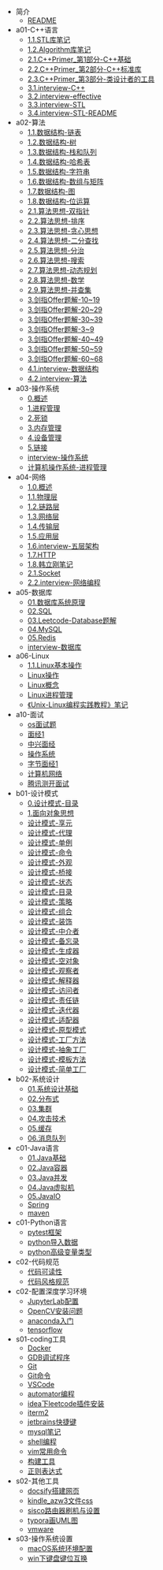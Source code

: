 * 简介
  * [README](README.md)
* a01-C++语言
  * [1.1.STL库笔记](a01-C++语言/1.1.STL库笔记.md)
  * [1.2.Algorithm库笔记](a01-C++语言/1.2.Algorithm库笔记.md)
  * [2.1.C++Primer_第1部分-C++基础](a01-C++语言/2.1.C++Primer_第1部分-C++基础.md)
  * [2.2.C++Primer_第2部分-C++标准库](a01-C++语言/2.2.C++Primer_第2部分-C++标准库.md)
  * [2.3.C++Primer_第3部分-类设计者的工具](a01-C++语言/2.3.C++Primer_第3部分-类设计者的工具.md)
  * [3.1.interview-C++](a01-C++语言/3.1.interview-C++.md)
  * [3.2.interview-effective](a01-C++语言/3.2.interview-effective.md)
  * [3.3.interview-STL](a01-C++语言/3.3.interview-STL.md)
  * [3.4.interview-STL-README](a01-C++语言/3.4.interview-STL-README.md)
* a02-算法
  * [1.1.数据结构-链表](a02-算法/1.1.数据结构-链表.md)
  * [1.2.数据结构-树](a02-算法/1.2.数据结构-树.md)
  * [1.3.数据结构-栈和队列](a02-算法/1.3.数据结构-栈和队列.md)
  * [1.4.数据结构-哈希表](a02-算法/1.4.数据结构-哈希表.md)
  * [1.5.数据结构-字符串](a02-算法/1.5.数据结构-字符串.md)
  * [1.6.数据结构-数组与矩阵](a02-算法/1.6.数据结构-数组与矩阵.md)
  * [1.7.数据结构-图](a02-算法/1.7.数据结构-图.md)
  * [1.8.数据结构-位运算](a02-算法/1.8.数据结构-位运算.md)
  * [2.1.算法思想-双指针](a02-算法/2.1.算法思想-双指针.md)
  * [2.2.算法思想-排序](a02-算法/2.2.算法思想-排序.md)
  * [2.3.算法思想-贪心思想](a02-算法/2.3.算法思想-贪心思想.md)
  * [2.4.算法思想-二分查找](a02-算法/2.4.算法思想-二分查找.md)
  * [2.5.算法思想-分治](a02-算法/2.5.算法思想-分治.md)
  * [2.6.算法思想-搜索](a02-算法/2.6.算法思想-搜索.md)
  * [2.7.算法思想-动态规划](a02-算法/2.7.算法思想-动态规划.md)
  * [2.8.算法思想-数学](a02-算法/2.8.算法思想-数学.md)
  * [2.9.算法思想-并查集](a02-算法/2.9.算法思想-并查集.md)
  * [3.剑指Offer题解-10~19](a02-算法/3.剑指Offer题解-10~19.md)
  * [3.剑指Offer题解-20~29](a02-算法/3.剑指Offer题解-20~29.md)
  * [3.剑指Offer题解-30~39](a02-算法/3.剑指Offer题解-30~39.md)
  * [3.剑指Offer题解-3~9](a02-算法/3.剑指Offer题解-3~9.md)
  * [3.剑指Offer题解-40~49](a02-算法/3.剑指Offer题解-40~49.md)
  * [3.剑指Offer题解-50~59](a02-算法/3.剑指Offer题解-50~59.md)
  * [3.剑指Offer题解-60~68](a02-算法/3.剑指Offer题解-60~68.md)
  * [4.1.interview-数据结构](a02-算法/4.1.interview-数据结构.md)
  * [4.2.interview-算法](a02-算法/4.2.interview-算法.md)
* a03-操作系统
  * [0.概述](a03-操作系统/0.概述.md)
  * [1.进程管理](a03-操作系统/1.进程管理.md)
  * [2.死锁](a03-操作系统/2.死锁.md)
  * [3.内存管理](a03-操作系统/3.内存管理.md)
  * [4.设备管理](a03-操作系统/4.设备管理.md)
  * [5.链接](a03-操作系统/5.链接.md)
  * [interview-操作系统](a03-操作系统/interview-操作系统.md)
  * [计算机操作系统-进程管理](a03-操作系统/计算机操作系统-进程管理.md)
* a04-网络
  * [1.0.概述](a04-网络/1.0.概述.md)
  * [1.1.物理层](a04-网络/1.1.物理层.md)
  * [1.2.链路层](a04-网络/1.2.链路层.md)
  * [1.3.网络层](a04-网络/1.3.网络层.md)
  * [1.4.传输层](a04-网络/1.4.传输层.md)
  * [1.5.应用层](a04-网络/1.5.应用层.md)
  * [1.6.interview-五层架构](a04-网络/1.6.interview-五层架构.md)
  * [1.7.HTTP](a04-网络/1.7.HTTP.md)
  * [1.8.韩立刚笔记](a04-网络/1.8.韩立刚笔记.md)
  * [2.1.Socket](a04-网络/2.1.Socket.md)
  * [2.2.interview-网络编程](a04-网络/2.2.interview-网络编程.md)
* a05-数据库
  * [01.数据库系统原理](a05-数据库/01.数据库系统原理.md)
  * [02.SQL](a05-数据库/02.SQL.md)
  * [03.Leetcode-Database题解](a05-数据库/03.Leetcode-Database题解.md)
  * [04.MySQL](a05-数据库/04.MySQL.md)
  * [05.Redis](a05-数据库/05.Redis.md)
  * [interview-数据库](a05-数据库/interview-数据库.md)
* a06-Linux
  * [1.1.Linux基本操作](a06-Linux/1.1.Linux基本操作.md)
  * [Linux操作](a06-Linux/Linux操作.md)
  * [Linux概念](a06-Linux/Linux概念.md)
  * [Linux进程管理](a06-Linux/Linux进程管理.md)
  * [《Unix-Linux编程实践教程》笔记](a06-Linux/《Unix-Linux编程实践教程》笔记.md)
* a10-面试
  * [os面试题](a10-面试/os面试题.md)
  * [面经1](a10-面试/面经1.md)
  * [中兴面经](a10-面试/中兴面经.md)
  * [操作系统](a10-面试/操作系统.md)
  * [字节面经1](a10-面试/字节面经1.md)
  * [计算机网络](a10-面试/计算机网络.md)
  * [腾讯测开面试](a10-面试/腾讯测开面试.md)
* b01-设计模式
  * [0.设计模式-目录](b01-设计模式/0.设计模式-目录.md)
  * [1.面向对象思想](b01-设计模式/1.面向对象思想.md)
  * [设计模式-享元](b01-设计模式/设计模式-享元.md)
  * [设计模式-代理](b01-设计模式/设计模式-代理.md)
  * [设计模式-单例](b01-设计模式/设计模式-单例.md)
  * [设计模式-命令](b01-设计模式/设计模式-命令.md)
  * [设计模式-外观](b01-设计模式/设计模式-外观.md)
  * [设计模式-桥接](b01-设计模式/设计模式-桥接.md)
  * [设计模式-状态](b01-设计模式/设计模式-状态.md)
  * [设计模式-目录](b01-设计模式/设计模式-目录.md)
  * [设计模式-策略](b01-设计模式/设计模式-策略.md)
  * [设计模式-组合](b01-设计模式/设计模式-组合.md)
  * [设计模式-装饰](b01-设计模式/设计模式-装饰.md)
  * [设计模式-中介者](b01-设计模式/设计模式-中介者.md)
  * [设计模式-备忘录](b01-设计模式/设计模式-备忘录.md)
  * [设计模式-生成器](b01-设计模式/设计模式-生成器.md)
  * [设计模式-空对象](b01-设计模式/设计模式-空对象.md)
  * [设计模式-观察者](b01-设计模式/设计模式-观察者.md)
  * [设计模式-解释器](b01-设计模式/设计模式-解释器.md)
  * [设计模式-访问者](b01-设计模式/设计模式-访问者.md)
  * [设计模式-责任链](b01-设计模式/设计模式-责任链.md)
  * [设计模式-迭代器](b01-设计模式/设计模式-迭代器.md)
  * [设计模式-适配器](b01-设计模式/设计模式-适配器.md)
  * [设计模式-原型模式](b01-设计模式/设计模式-原型模式.md)
  * [设计模式-工厂方法](b01-设计模式/设计模式-工厂方法.md)
  * [设计模式-抽象工厂](b01-设计模式/设计模式-抽象工厂.md)
  * [设计模式-模板方法](b01-设计模式/设计模式-模板方法.md)
  * [设计模式-简单工厂](b01-设计模式/设计模式-简单工厂.md)
* b02-系统设计
  * [01.系统设计基础](b02-系统设计/01.系统设计基础.md)
  * [02.分布式](b02-系统设计/02.分布式.md)
  * [03.集群](b02-系统设计/03.集群.md)
  * [04.攻击技术](b02-系统设计/04.攻击技术.md)
  * [05.缓存](b02-系统设计/05.缓存.md)
  * [06.消息队列](b02-系统设计/06.消息队列.md)
* c01-Java语言
  * [01.Java基础](c01-Java语言/01.Java基础.md)
  * [02.Java容器](c01-Java语言/02.Java容器.md)
  * [03.Java并发](c01-Java语言/03.Java并发.md)
  * [04.Java虚拟机](c01-Java语言/04.Java虚拟机.md)
  * [05.JavaIO](c01-Java语言/05.JavaIO.md)
  * [Spring](c01-Java语言/Spring.md)
  * [maven](c01-Java语言/maven.md)
* c01-Python语言
  * [pytest框架](c01-Python语言/pytest框架.md)
  * [python导入数据](c01-Python语言/python导入数据.md)
  * [python高级变量类型](c01-Python语言/python高级变量类型.md)
* c02-代码规范
  * [代码可读性](c02-代码规范/代码可读性.md)
  * [代码风格规范](c02-代码规范/代码风格规范.md)
* c02-配置深度学习环境
  * [JupyterLab配置](c02-配置深度学习环境/JupyterLab配置.md)
  * [OpenCV安装问题](c02-配置深度学习环境/OpenCV安装问题.md)
  * [anaconda入门](c02-配置深度学习环境/anaconda入门.md)
  * [tensorflow](c02-配置深度学习环境/tensorflow.md)
* s01-coding工具
  * [Docker](s01-coding工具/Docker.md)
  * [GDB调试程序](s01-coding工具/GDB调试程序.md)
  * [Git](s01-coding工具/Git.md)
  * [Git命令](s01-coding工具/Git命令.md)
  * [VSCode](s01-coding工具/VSCode.md)
  * [automator编程](s01-coding工具/automator编程.md)
  * [idea下leetcode插件安装](s01-coding工具/idea下leetcode插件安装.md)
  * [iterm2](s01-coding工具/iterm2.md)
  * [jetbrains快捷键](s01-coding工具/jetbrains快捷键.md)
  * [mysql笔记](s01-coding工具/mysql笔记.md)
  * [shell编程](s01-coding工具/shell编程.md)
  * [vim常用命令](s01-coding工具/vim常用命令.md)
  * [构建工具](s01-coding工具/构建工具.md)
  * [正则表达式](s01-coding工具/正则表达式.md)
* s02-其他工具
  * [docsify搭建网页](s02-其他工具/docsify搭建网页.md)
  * [kindle_azw3文件css](s02-其他工具/kindle_azw3文件css.md)
  * [sisco路由器刷机与设置](s02-其他工具/sisco路由器刷机与设置.md)
  * [typora画UML图](s02-其他工具/typora画UML图.md)
  * [vmware](s02-其他工具/vmware.md)
* s03-操作系统设置
  * [macOS系统环境配置](s03-操作系统设置/macOS系统环境配置.md)
  * [win下键盘键位互换](s03-操作系统设置/win下键盘键位互换.md)
